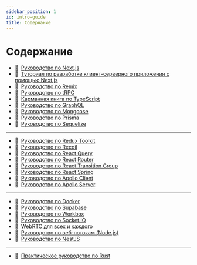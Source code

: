 ```yaml
---
sidebar_position: 1
id: intro-guide
title: Содержание
---
```


# Содержание

- :page_with_curl:&nbsp;&nbsp;[Руководство по Next.js](https://my-js.org/docs/guide/nextjs)
- :page_with_curl:&nbsp;&nbsp;[Туториал по разработке клиент-серверного приложения с помощью Next.js](https://my-js.org/docs/guide/nextjs-tutorial)
- :page_with_curl:&nbsp;&nbsp;[Руководство по Remix](https://my-js.org/docs/guide/remix)
- :page_with_curl:&nbsp;&nbsp;[Руководство по tRPC](https://my-js.org/docs/guide/trpc)
- :page_with_curl:&nbsp;&nbsp;[Карманная книга по TypeScript](https://my-js.org/docs/guide/ts)
- :page_with_curl:&nbsp;&nbsp;[Руководство по GraphQL](https://my-js.org/docs/guide/graphql)
- :page_with_curl:&nbsp;&nbsp;[Руководство по Mongoose](https://my-js.org/docs/guide/mongoose)
- :page_with_curl:&nbsp;&nbsp;[Руководство по Prisma](https://my-js.org/docs/guide/prisma)
- :page_with_curl:&nbsp;&nbsp;[Руководство по Sequelize](https://my-js.org/docs/guide/sequelize)

---

- :page_with_curl:&nbsp;&nbsp;[Руководство по Redux Toolkit](https://my-js.org/docs/guide/redux-toolkit)
- :page_with_curl:&nbsp;&nbsp;[Руководство по Recoil](https://my-js.org/docs/guide/recoil)
- :page_with_curl:&nbsp;&nbsp;[Руководство по React Query](https://my-js.org/docs/guide/react-query)
- :page_with_curl:&nbsp;&nbsp;[Руководство по React Router](https://my-js.org/docs/guide/react-router)
- :page_with_curl:&nbsp;&nbsp;[Руководство по React Transition Group](https://my-js.org/docs/guide/react-transition-group)
- :page_with_curl:&nbsp;&nbsp;[Руководство по React Spring](https://my-js.org/docs/guide/react-spring)
- :page_with_curl:&nbsp;&nbsp;[Руководство по Apollo Client](https://my-js.org/docs/guide/apollo/client)
- :page_with_curl:&nbsp;&nbsp;[Руководство по Apollo Server](https://my-js.org/docs/guide/apollo/server)

---

- :page_with_curl:&nbsp;&nbsp;[Руководство по Docker](https://my-js.org/docs/guide/docker)
- :page_with_curl:&nbsp;&nbsp;[Руководство по Supabase](https://my-js.org/docs/guide/supabase)
- :page_with_curl:&nbsp;&nbsp;[Руководство по Workbox](https://my-js.org/docs/guide/wb)
- :page_with_curl:&nbsp;&nbsp;[Руководство по Socket.IO](https://my-js.org/docs/guide/socket)
- :page_with_curl:&nbsp;&nbsp;[WebRTC для всех и каждого](https://my-js.org/docs/guide/webrtc)
- :page_with_curl:&nbsp;&nbsp;[Руководство по веб-потокам (Node.js)](https://my-js.org/docs/guide/web-streams)
- :page_with_curl:&nbsp;&nbsp;[Руководство по NestJS](https://my-js.org/docs/guide/nest)

---

- :page_with_curl:&nbsp;&nbsp;[Практическое руководство по Rust](/docs/guide/rust)